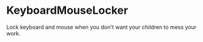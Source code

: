 # KeyboardMouseLocker

Lock keyboard and mouse when you don't want your children to mess your work.
